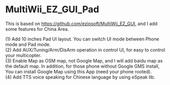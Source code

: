 MultiWii_EZ_GUI_Pad
===================

This is based on https://github.com/eziosoft/MultiWii_EZ_GUI, and I add some features for China Area.

(1) Add 10 inches Pad UI layout. You can switch UI mode between Phone mode and Pad mode.
<br>
(2) Add AUX/Tuning/Arm/DisArm operation in control UI, for easy to control your multicopter.
<br>
(3) Enable Map as OSM map, not Google Map, and I will add baidu map as the default map. In addition, for those phone without Google GMS install,
    You can install Google Map using this App (need your phone rooted).
<br>
(4) Add TTS voice speaking for Chinese language by using eSpeak lib.
